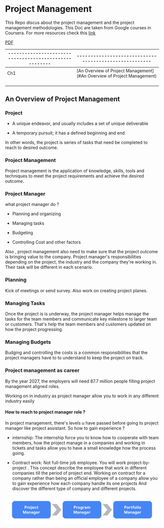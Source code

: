 # Project Management

This Repo discus about the project management and the project management  methodologies. This Doc are taken from Google courses in Coursera. For more resources check this [link](https://www.coursera.org/learn/foundations-of-project-management-arabic)

[PDF](assets/README.pdf)

| ------------------------------------------------------ | ------------------------------------------------------                  |
| ------------------------------------------------------ | ----------------------------------------------------------------------- |
| Ch1                                                    | [An Overview of Project Management](#An Overview of Project Management) |
|                                                        |                                                                         |
|                                                        |                                                                         |
|                                                        |                                                                         |
|                                                        |                                                                         |

## An Overview of Project Management

### Project

- A unique endeavor, and usually includes a set of unique deliverable

- A temporary pursuit; it has a defined beginning and end

In other words, the project is series of tasks that need be completed to reach to desired outcome.

### Project Management

Project management is the application of knowledge, skills, tools and techniques to meet the project requirements and achieve the desired outcome.  

### Project Manager

what project manager do ? 

- Planning and organizing 

- Managing tasks 

- Budgeting

- Controlling Cost and other factors

Also , project management also need to make sure that the project  outcome is bringing value to the company. Project manager's responsibilities  depending on the project, the industry and the company they're working in. Their task will be different in each scenario.

### Planning

Kick of meetings or send survey. Also work on creating project planes.

### Managing Tasks

Once the project is is underway, the project manager helps manage the tasks for the team members and communicate key milestone to larger team or customers. That's help the team members and customers updated on how the project progressing.

### Managing Budgets

Budging and controlling the costs is a common responsibilities that the project managers have to to understand to keep the project on track.

### Project management as career

By the year 2027, the employers will need 87.7 million people filling project management aligned roles. 

Working on in industry  as project manager allow you to work in any different industry easily 

#### How to reach to project manager role ?

In project management, there's levels u have passed before going to project manager like  project assistant. So how to gain experience ? 

- internship:  The internship force you to know how to cooperate with team members, how the project manage in a companies and working in tickets and tasks allow you to have a small knowledge how the process going.

- Contract work:  Not full-time job employee. You will work project-by-project . This concept describe the employee that work in different companies till the period of project end. Working on contract for  a company rather than being an official employee of a company allow you to gain experience how each company handle its one projects And discover the different type of company and different projects.

<img src='assets/project mangment role flow.png' >